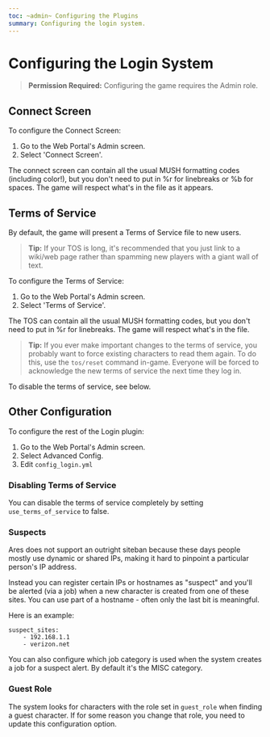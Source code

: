 ```yaml
---
toc: ~admin~ Configuring the Plugins
summary: Configuring the login system.
---
```

# Configuring the Login System

> **Permission Required:** Configuring the game requires the Admin role.

## Connect Screen

To configure the Connect Screen:

1. Go to the Web Portal's Admin screen.  
2. Select 'Connect Screen'.

The connect screen can contain all the usual MUSH formatting codes (including color!), but you don't need to put in \%r for linebreaks or \%b for spaces.  The game will respect what's in the file as it appears.

## Terms of Service

By default, the game will present a Terms of Service file to new users.  

> **Tip:** If your TOS is long, it's recommended that you just link to a wiki/web page rather than spamming new players with a giant wall of text.

To configure the Terms of Service:

1. Go to the Web Portal's Admin screen.  
2. Select 'Terms of Service'.

The TOS can contain all the usual MUSH formatting codes, but you don't need to put in \%r for linebreaks.  The game will respect what's in the file.

> **Tip:** If you ever make important changes to the terms of service, you probably want to force existing characters to read them again.  To do this, use the `tos/reset` command in-game.  Everyone will be forced to acknowledge the new terms of service the next time they log in.

To disable the terms of service, see below.

## Other Configuration

To configure the rest of the Login plugin:

1. Go to the Web Portal's Admin screen.  
2. Select Advanced Config.
3. Edit `config_login.yml`


### Disabling Terms of Service

You can disable the terms of service completely by setting `use_terms_of_service` to false.

### Suspects

Ares does not support an outright siteban because these days people mostly use dynamic or shared IPs, making it hard to pinpoint a particular person's IP address.

Instead you can register certain IPs or hostnames as "suspect" and you'll be alerted (via a job) when a new character is created from one of these sites.  You can use part of a hostname - often only the last bit is meaningful.

Here is an example:

    suspect_sites:
        - 192.168.1.1
        - verizon.net  

You can also configure which job category is used when the system creates a job for a suspect alert.  By default it's the MISC category.

### Guest Role

The system looks for characters with the role set in `guest_role` when finding a guest character.  If for some reason you change that role, you need to update this configuration option.